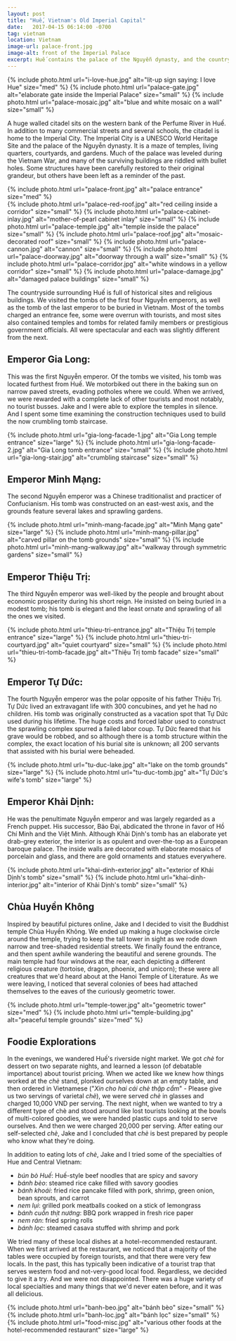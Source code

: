 ```yaml
---
layout: post
title: "Huế, Vietnam's Old Imperial Capital"
date:   2017-04-15 06:14:00 -0700
tag: vietnam
location: Vietnam
image-url: palace-front.jpg
image-alt: front of the Imperial Palace
excerpt: Huế contains the palace of the Nguyễn dynasty, and the countryside is full of the emperors' tombs.
---
```

<div class='img-gallery'>
{% include photo.html url="i-love-hue.jpg" alt="lit-up sign saying: I love Hue" size="med" %}
{% include photo.html url="palace-gate.jpg" alt="elaborate gate inside the Imperial Palace" size="small" %}
{% include photo.html url="palace-mosaic.jpg" alt="blue and white mosaic on a wall" size="small" %}
</div>

A huge walled citadel sits on the western bank of the Perfume River in Huế. In addition to many commercial streets and several schools, the citadel is home to the Imperial City. The Imperial City is a UNESCO World Heritage Site and the palace of the Nguyễn dynasty. It is a maze of temples, living quarters, courtyards, and gardens. Much of the palace was leveled during the Vietnam War, and many of the surviving buildings are riddled with bullet holes. Some structures have been carefully restored to their original grandeur, but others have been left as a reminder of the past.

<div class='img-gallery'>
{% include photo.html url="palace-front.jpg" alt="palace entrance" size="med" %}
</div>
<div class='img-gallery'>
{% include photo.html url="palace-red-roof.jpg" alt="red ceiling inside a corridor" size="small" %}
{% include photo.html url="palace-cabinet-inlay.jpg" alt="mother-of-pearl cabinet inlay" size="small" %}
{% include photo.html url="palace-temple.jpg" alt="temple inside the palace" size="small" %}
{% include photo.html url="palace-roof.jpg" alt="mosaic-decorated roof" size="small" %}
{% include photo.html url="palace-cannon.jpg" alt="cannon" size="small" %}
{% include photo.html url="palace-doorway.jpg" alt="doorway through a wall" size="small" %}
{% include photo.html url="palace-corridor.jpg" alt="white windows in a yellow corridor" size="small" %}
{% include photo.html url="palace-damage.jpg" alt="damaged palace buildings" size="small" %}
</div>

The countryside surrounding Huế is full of historical sites and religious buildings. We visited the tombs of the first four Nguyễn emperors, as well as the tomb of the last emperor to be buried in Vietnam. Most of the tombs charged an entrance fee, some were overrun with tourists, and most sites also contained temples and tombs for related family members or prestigious government officials. All were spectacular and each was slightly different from the next.

## Emperor Gia Long:

This was the first Nguyễn emperor. Of the tombs we visited, his tomb was located furthest from Huế. We motorbiked out there in the baking sun on narrow paved streets, evading potholes where we could. When we arrived, we were rewarded with a complete lack of other tourists and most notably, no tourist busses. Jake and I were able to explore the temples in silence. And I spent some time examining the construction techniques used to build the now crumbling tomb staircase.

<div class='img-gallery'>
{% include photo.html url="gia-long-facade-1.jpg" alt="Gia Long temple entrance" size="large" %}
{% include photo.html url="gia-long-facade-2.jpg" alt="Gia Long tomb entrance" size="small" %}
{% include photo.html url="gia-long-stair.jpg" alt="crumbling staircase" size="small" %}
</div>

## Emperor Minh Mạng:

The second Nguyễn emperor was a Chinese traditionalist and practicer of Confucianism. His tomb was constructed on an east-west axis, and the grounds feature several lakes and sprawling gardens.

<div class='img-gallery'>
{% include photo.html url="minh-mang-facade.jpg" alt="Minh Mạng gate" size="large" %}
{% include photo.html url="minh-mang-pillar.jpg" alt="carved pillar on the tomb grounds" size="small" %}
{% include photo.html url="minh-mang-walkway.jpg" alt="walkway through symmetric gardens" size="small" %}
</div>

## Emperor Thiệu Trị:

The third Nguyễn emperor was well-liked by the people and brought about economic prosperity during his short reign. He insisted on being buried in a modest tomb; his tomb is elegant and the least ornate and sprawling of all the ones we visited.

<div class='img-gallery'>
{% include photo.html url="thieu-tri-entrance.jpg" alt="Thiệu Trị temple entrance" size="large" %}
{% include photo.html url="thieu-tri-courtyard.jpg" alt="quiet courtyard" size="small" %}
{% include photo.html url="thieu-tri-tomb-facade.jpg" alt="Thiệu Trị tomb facade" size="small" %}
</div>

## Emperor Tự Dức:

The fourth Nguyễn emperor was the polar opposite of his father Thiệu Trị. Tự Dức lived an extravagant life with 300 concubines, and yet he had no children. His tomb was originally constructed as a vacation spot that Tự Dức used during his lifetime. The huge costs and forced labor used to construct the sprawling complex spurred a failed labor coup. Tự Dức feared that his grave would be robbed, and so although there is a tomb structure within the complex, the exact location of his burial site is unknown; all 200 servants that assisted with his burial were beheaded.

<div class='img-gallery'>
{% include photo.html url="tu-duc-lake.jpg" alt="lake on the tomb grounds" size="large" %}
{% include photo.html url="tu-duc-tomb.jpg" alt="Tự Dức's wife's tomb" size="large" %}
</div>

## Emperor Khải Dịnh:

He was the penultimate Nguyễn emperor and was largely regarded as a French puppet. His successor, Bảo Đại, abdicated the throne in favor of Hồ Chí Minh and the Việt Minh. Although Khải Dịnh's tomb has an elaborate yet drab-grey exterior, the interior is as opulent and over-the-top as a European baroque palace. The inside walls are decorated with elaborate mosaics of porcelain and glass, and there are gold ornaments and statues everywhere.

<div class='img-gallery'>
{% include photo.html url="khai-dinh-exterior.jpg" alt="exterior of Khải Dịnh's tomb" size="small" %}
{% include photo.html url="khai-dinh-interior.jpg" alt="interior of Khải Dịnh's tomb" size="small" %}
</div>

## Chùa Huyền Không

Inspired by beautiful pictures online, Jake and I decided to visit the Buddhist temple Chùa Huyền Không. We ended up making a huge clockwise circle around the temple, trying to keep the tall tower in sight as we rode down narrow and tree-shaded residential streets. We finally found the entrance, and then spent awhile wandering the beautiful and serene grounds. The main temple had four windows at the rear, each depicting a different religious creature (tortoise, dragon, phoenix, and unicorn); these were all creatures that we'd heard about at the Hanoi Temple of Literature. As we were leaving, I noticed that several colonies of bees had attached themselves to the eaves of the curiously geometric tower.

<div class='img-gallery'>
{% include photo.html url="temple-tower.jpg" alt="geometric tower" size="med" %}
{% include photo.html url="temple-building.jpg" alt="peaceful temple grounds" size="med" %}
</div>

## Foodie Explorations

In the evenings, we wandered Huế's riverside night market. We got _chè_ for dessert on two separate nights, and learned a lesson (of debatable importance) about tourist pricing. When we acted like we knew how things worked at the _chè_ stand, plonked ourselves down at an empty table, and then ordered in Vietnamese ("_Xin cho hai cái chè thập cẩm_" - Please give us two servings of varietal _chè_), we were served _chè_ in glasses and charged 10,000 VND per serving. The next night, when we wanted to try a different type of chè and stood around like lost tourists looking at the bowls of multi-colored goodies, we were handed plastic cups and told to serve ourselves. And then we were charged 20,000 per serving. After eating our self-selected _chè_, Jake and I concluded that _chè_ is best prepared by people who know what they're doing.

In addition to eating lots of _chè_, Jake and I tried some of the specialties of Hue and Central Vietnam:

- _bún bò Huế_: Huế-style beef noodles that are spicy and savory
- _bánh bèo_: steamed rice cake filled with savory goodies
- _bánh khoái_: fried rice pancake filled with pork, shrimp, green onion, bean sprouts, and carrot
- _nem lụi_: grilled pork meatballs cooked on a stick of lemongrass
- _bánh cuốn thịt nướng_: BBQ pork wrapped in fresh rice paper
- _nem rán_: fried spring rolls
- _bánh lọc_: steamed casava stuffed with shrimp and pork

We tried many of these local dishes at a hotel-recommended restaurant. When we first arrived at the restaurant, we noticed that a majority of the tables were occupied by foreign tourists, and that there were very few locals. In the past, this has typically been indicative of a tourist trap that serves western food and not-very-good local food. Regardless, we decided to give it a try. And we were not disappointed. There was a huge variety of local specialties and many things that we'd never eaten before, and it was all delicious.

<div class='img-gallery'>
{% include photo.html url="banh-beo.jpg" alt="bánh bèo" size="small" %}
{% include photo.html url="banh-loc.jpg" alt="bánh lọc" size="small" %}
{% include photo.html url="food-misc.jpg" alt="various other foods at the hotel-recommended restaurant" size="large" %}
</div>
